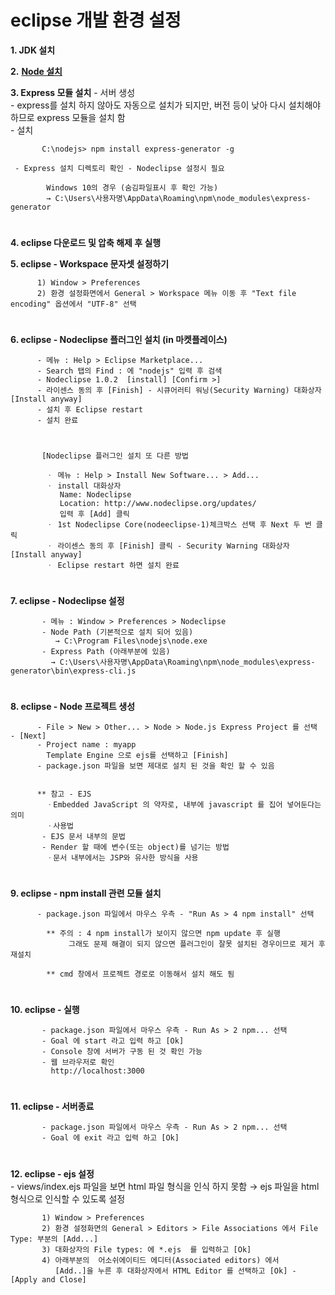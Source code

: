 # eclipse 개발 환경 설정 

  **1. JDK 설치**

  **2.** [**Node 설치**](https://nodejs.org)

  **3. Express 모듈 설치** - 서버 생성   
     - express를 설치 하지 않아도 자동으로 설치가 되지만, 버전 등이 낮아 다시 설치해야 하므로 express 모듈을 설치 함   
     - 설치
    
    	   C:\nodejs> npm install express-generator -g

     - Express 설치 디렉토리 확인 - Nodeclipse 설정시 필요
    
            Windows 10의 경우 (숨김파일표시 후 확인 가능)
            → C:\Users\사용자명\AppData\Roaming\npm\node_modules\express-generator    
#

   **4. eclipse 다운로드 및 압축 해제 후 실행**

   **5. eclipse - Workspace 문자셋 설정하기**
       
	      1) Window > Preferences
          2) 환경 설정화면에서 General > Workspace 메뉴 이동 후 "Text file encoding" 옵션에서 "UTF-8" 선택
#
   **6. eclipse - Nodeclipse 플러그인 설치 (in 마켓플레이스)**      
   
          - 메뉴 : Help > Eclipse Marketplace...
          - Search 탭의 Find : 에 "nodejs" 입력 후 검색
          - Nodeclipse 1.0.2  [install] [Confirm >]
          - 라이센스 동의 후 [Finish] - 시큐어러티 워닝(Security Warning) 대화상자 [Install anyway]
          - 설치 후 Eclipse restart  
	      - 설치 완료
#

           [Nodeclipse 플러그인 설치 또 다른 방법
	   
            ㆍ 메뉴 : Help > Install New Software... > Add...
            ㆍ install 대화상자
               Name: Nodeclipse
               Location: http://www.nodeclipse.org/updates/
               입력 후 [Add] 클릭
            ㆍ 1st Nodeclipse Core(nodeeclipse-1)체크박스 선택 후 Next 두 번 클릭
            ㆍ 라이센스 동의 후 [Finish] 클릭 - Security Warning 대화상자 [Install anyway]
            ㆍ Eclipse restart 하면 설치 완료
#
   **7. eclipse - Nodeclipse 설정**
	
           - 메뉴 : Window > Preferences > Nodeclipse
           - Node Path (기본적으로 설치 되어 있음)
              → C:\Program Files\nodejs\node.exe
           - Express Path (아래부분에 있음)
             → C:\Users\사용자명\AppData\Roaming\npm\node_modules\express-generator\bin\express-cli.js
#
   **8. eclipse - Node 프로젝트 생성**
	
          - File > New > Other... > Node > Node.js Express Project 를 선택 - [Next]
          - Project name : myapp
            Template Engine 으로 ejs를 선택하고 [Finish]
          - package.json 파일을 보면 제대로 설치 된 것을 확인 할 수 있음

       
          ** 참고 - EJS
            ㆍEmbedded JavaScript 의 약자로, 내부에 javascript 를 집어 넣어둔다는 의미
            ㆍ사용법
	       - EJS 문서 내부의 문법
	       - Render 할 때에 변수(또는 object)를 넘기는 방법	       
            ㆍ문서 내부에서는 JSP와 유사한 방식을 사용
#
   **9. eclipse - npm install 관련 모듈 설치**
	
          - package.json 파일에서 마우스 우측 - "Run As > 4 npm install" 선택
	  
            ** 주의 : 4 npm install가 보이지 않으면 npm update 후 실행
	             그래도 문제 해결이 되지 않으면 플러그인이 잘못 설치된 경우이므로 제거 후 재설치

            ** cmd 창에서 프로젝트 경로로 이동해서 설치 해도 됨

#
   **10. eclipse - 실행**
   
           - package.json 파일에서 마우스 우측 - Run As > 2 npm... 선택
           - Goal 에 start 라고 입력 하고 [Ok]
           - Console 창에 서버가 구동 된 것 확인 가능 
           - 웹 브라우저로 확인
             http://localhost:3000
#
   **11. eclipse - 서버종료**
	
           - package.json 파일에서 마우스 우측 - Run As > 2 npm... 선택
           - Goal 에 exit 라고 입력 하고 [Ok]
#
   **12. eclipse - ejs 설정**   
     - views/index.ejs 파일을 보면 html 파일 형식을 인식 하지 못함 → ejs 파일을 html 형식으로 인식할 수 있도록 설정

           1) Window > Preferences
           2) 환경 설정화면의 General > Editors > File Associations 에서 File Type: 부분의 [Add...]
           3) 대화상자의 File types: 에 *.ejs  를 입력하고 [Ok]
           4) 아래부분의  어소쉬에이티드 에디터(Associated editors) 에서
              [Add..]을 누른 후 대화상자에서 HTML Editor 를 선택하고 [Ok] - [Apply and Close]
